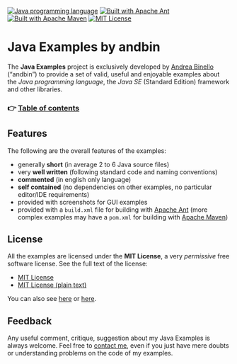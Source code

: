 [![Java programming language](https://img.shields.io/badge/language-Java-bf7b3b.svg)](http://www.oracle.com/technetwork/java/index.html "Java programming language")
[![Built with Apache Ant](https://img.shields.io/badge/built_with-Apache_Ant-f69625.svg)](http://ant.apache.org "Built with Apache Ant")
[![Built with Apache Maven](https://img.shields.io/badge/built_with-Apache_Maven-f69625.svg)](http://maven.apache.org "Built with Apache Maven")
[![MIT License](https://img.shields.io/badge/license-MIT-1e90ff.svg)](MIT-LICENSE.md "MIT License")

# Java Examples by andbin

The **Java Examples** project is exclusively developed by [Andrea Binello](http://www.andbin.net)
(&ldquo;andbin&rdquo;) to provide a set of valid, useful and enjoyable examples
about the *Java programming language*, the *Java SE* (Standard Edition) framework
and other libraries.

### :point_right: **[Table of contents](examples/README.md)**

## Features

The following are the overall features of the examples:

* generally **short** (in average 2 to 6 Java source files)
* very **well written** (following standard code and naming conventions)
* **commented** (in english only language)
* **self contained** (no dependencies on other examples, no particular editor/IDE requirements)
* provided with screenshots for GUI examples
* provided with a `build.xml` file for building with [Apache Ant](http://ant.apache.org)
  (more complex examples may have a `pom.xml` for building with [Apache Maven](http://maven.apache.org))

## License

All the examples are licensed under the **MIT License**, a very *permissive*
free software license. See the full text of the license:

* [MIT License](MIT-LICENSE.md)
* [MIT License (plain text)](MIT-LICENSE.txt)

You can also see [here](http://opensource.org/licenses/MIT "The MIT License (MIT) | Open Source Initiative")
or [here](http://choosealicense.com/licenses/mit/ "MIT License - Choose a License").

## Feedback

Any useful comment, critique, suggestion about my Java Examples is always
welcome. Feel free to [contact me](http://www.andbin.net/contacts.html),
even if you just have mere doubts or understanding problems on the code of
my examples.
